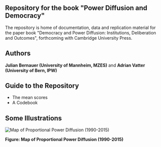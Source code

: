 ## Repository for the book "Power Diffusion and Democracy"

The repository is home of documentation, data and replication material for the paper book "Democracy and Power Diffusion: Institutions, Deliberation and Outcomes", forthcoming with Cambridge University Press. 

## Authors
**Julian Bernauer (University of Mannheim, MZES)** and **Adrian Vatter (University of Bern, IPW)**

## Guide to the Repository 
- The mean scores 
- A Codebook 

## Some Illustrations 
![Map of Proportional Power Diffusion (1990-2015)](figures/Fig_pd1.jpeg)

**Figure: Map of Proportional Power Diffusion (1990-2015)**
